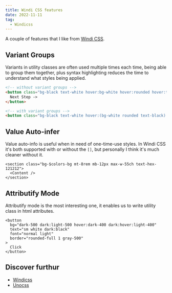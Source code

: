 ```yaml
---
title: Windi CSS features
date: 2022-11-11
tag:
  - Windicss
---
```


A couple of features that I like from [Windi CSS](https://windicss.org).

## Variant Groups

Variants in utility classes are often used multiple times each time, being able to group them together, plus syntax highlighting reduces the time to understand what styles being applied.

```html
<!-- without variant groups -->
<button class="bg-black text-white hover:bg-white hover:rounded hover:text-black">
  Next Step ->
</button>

<!-- with variant groups -->
<button class="bg-black text-white hover:(bg-white rounded text-black) ">Next Step -></button>
```

## Value Auto-infer

Value auto-info is useful when in need of one-time-use styles. In Windi CSS it's both supported with or without the `[]`, but personally I think it's much cleaner without it.

```tsx
<section class="bg-$colors-bg mt-8rem mb-12px max-w-55ch text-hex-121212">
  <Content />
</section>
```

## Attributify Mode

Attributify mode is the most interesting one, it enables us to write utility class in html attributes.

```svelte
<button
  bg="dark-500 dark:light-500 hover:dark-400 dark:hover:light-400"
  text="sm white dark:black"
  font="normal light"
  border="rounded-full 1 gray-500"
>
  Click
</button>
```

## Discover furthur

- [Windicss](https://windicss.org)
- [Unocss](https://uno.antfu.me/)
